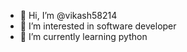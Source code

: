 - 👋 Hi, I’m @vikash58214
- 👀 I’m interested in software developer
- 🌱 I’m currently learning python


<!---
vikash58214/vikash58214 is a ✨ special ✨ repository because its `README.md` (this file) appears on your GitHub profile.
You can click the Preview link to take a look at your changes.
--->

